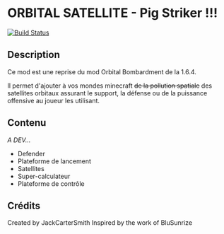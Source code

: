 # ORBITAL SATELLITE - Pig Striker !!!
[![Build Status](https://ci.jcsmith.fr/job/OrbitalSatellite/badge/icon)](https://ci.jcsmith.fr/job/OrbitalSatellite/)

## Description
Ce mod est une reprise du mod Orbital Bombardment de la 1.6.4.

Il permet d'ajouter à vos mondes minecraft ~~de la pollution spatiale~~ des satellites orbitaux assurant le support, la défense ou de la puissance offensive au joueur les utilisant. 

## Contenu
*A DEV...*
- Defender
- Plateforme de lancement
- Satellites
- Super-calculateur
- Plateforme de contrôle

## Crédits
Created by JackCarterSmith
Inspired by the work of BluSunrize
